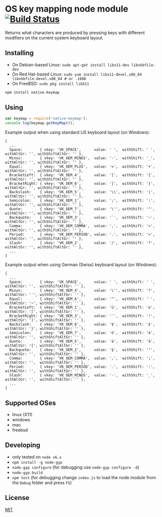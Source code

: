 # OS key mapping node module [![Build Status](https://dev.azure.com/ms/node-native-keymap/_apis/build/status/microsoft.node-native-keymap?branchName=master)](https://dev.azure.com/ms/node-native-keymap/_build/latest?definitionId=138&branchName=master)
Returns what characters are produced by pressing keys with different modifiers on the current system keyboard layout.

## Installing

* On Debian-based Linux: `sudo apt-get install libx11-dev libxkbfile-dev`
* On Red Hat-based Linux: `sudo yum install libx11-devel.x86_64 libxkbfile-devel.x86_64 # or .i686`
* On FreeBSD: `sudo pkg install libX11`

```sh
npm install native-keymap
```

## Using

```javascript
var keymap = require('native-keymap');
console.log(keymap.getKeyMap());
```

Example output when using standard US keyboard layout (on Windows):
```
[
  ...
  Space:        { vkey: 'VK_SPACE',      value: ' ',  withShift: ' ', withAltGr: '', withShiftAltGr: '' },
  Minus:        { vkey: 'VK_OEM_MINUS',  value: '-',  withShift: '_', withAltGr: '', withShiftAltGr: '' },
  Equal:        { vkey: 'VK_OEM_PLUS',   value: '=',  withShift: '+', withAltGr: '', withShiftAltGr: '' },
  BracketLeft:  { vkey: 'VK_OEM_4',      value: '[',  withShift: '{', withAltGr: '', withShiftAltGr: '' },
  BracketRight: { vkey: 'VK_OEM_6',      value: ']',  withShift: '}', withAltGr: '', withShiftAltGr: '' },
  Backslash:    { vkey: 'VK_OEM_5',      value: '\\', withShift: '|', withAltGr: '', withShiftAltGr: '' },
  Semicolon:    { vkey: 'VK_OEM_1',      value: ';',  withShift: ':', withAltGr: '', withShiftAltGr: '' },
  Quote:        { vkey: 'VK_OEM_7',      value: '\'', withShift: '"', withAltGr: '', withShiftAltGr: '' },
  Backquote:    { vkey: 'VK_OEM_3',      value: '`',  withShift: '~', withAltGr: '', withShiftAltGr: '' },
  Comma:        { vkey: 'VK_OEM_COMMA',  value: ',',  withShift: '<', withAltGr: '', withShiftAltGr: '' },
  Period:       { vkey: 'VK_OEM_PERIOD', value: '.',  withShift: '>', withAltGr: '', withShiftAltGr: '' },
  Slash:        { vkey: 'VK_OEM_2',      value: '/',  withShift: '?', withAltGr: '', withShiftAltGr: '' },
  ...
]
```

Example output when using German (Swiss) keyboard layout (on Windows):
```
[
  ...
  Space:        { vkey: 'VK_SPACE',      value: ' ',  withShift: ' ', withAltGr: '',  withShiftAltGr: '' },
  Minus:        { vkey: 'VK_OEM_4',      value: '\'', withShift: '?', withAltGr: '´', withShiftAltGr: '' },
  Equal:        { vkey: 'VK_OEM_6',      value: '^',  withShift: '`', withAltGr: '~', withShiftAltGr: '' },
  BracketLeft:  { vkey: 'VK_OEM_1',      value: 'ü',  withShift: 'è', withAltGr: '[', withShiftAltGr: '' },
  BracketRight: { vkey: 'VK_OEM_3',      value: '¨',  withShift: '!', withAltGr: ']', withShiftAltGr: '' },
  Backslash:    { vkey: 'VK_OEM_8',      value: '$',  withShift: '£', withAltGr: '}', withShiftAltGr: '' },
  Semicolon:    { vkey: 'VK_OEM_7',      value: 'ö',  withShift: 'é', withAltGr: '',  withShiftAltGr: '' },
  Quote:        { vkey: 'VK_OEM_5',      value: 'ä',  withShift: 'à', withAltGr: '{', withShiftAltGr: '' },
  Backquote:    { vkey: 'VK_OEM_2',      value: '§',  withShift: '°', withAltGr: '',  withShiftAltGr: '' },
  Comma:        { vkey: 'VK_OEM_COMMA',  value: ',',  withShift: ';', withAltGr: '',  withShiftAltGr: '' },
  Period:       { vkey: 'VK_OEM_PERIOD', value: '.',  withShift: ':', withAltGr: '',  withShiftAltGr: '' },
  Slash:        { vkey: 'VK_OEM_MINUS',  value: '-',  withShift: '_', withAltGr: '',  withShiftAltGr: '' },
  ...
]
```

## Supported OSes
 * linux (X11)
 * windows
 * mac
 * freebsd

## Developing
 * only tested on `node v6.x`
 * `npm install -g node-gyp`
 * `node-gyp configure` (for debugging use `node-gyp configure -d`)
 * `node-gyp build`
 * `npm test` (for debugging change `index.js` to load the node module from the `Debug` folder and press `F5`)

## License
[MIT](https://github.com/Microsoft/node-native-keymap/blob/master/License.txt)
